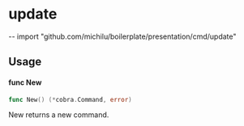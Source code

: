 # update
--
    import "github.com/michilu/boilerplate/presentation/cmd/update"


## Usage

#### func  New

```go
func New() (*cobra.Command, error)
```
New returns a new command.
